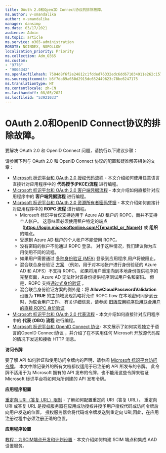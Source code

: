 ```yaml
---
title: OAuth 2.0和OpenID Connect协议的排除故障。
ms.author: v-smandalika
author: v-smandalika
manager: dansimp
ms.date: 03/17/2021
audience: Admin
ms.topic: article
ms.service: o365-administration
ROBOTS: NOINDEX, NOFOLLOW
localization_priority: Priority
ms.collection: Adm_O365
ms.custom:
- "9776"
- "9004342"
ms.openlocfilehash: 7584d8f6f2e24812c1fdded76332edc6dd671034011e262c15756567cb467c26
ms.sourcegitcommit: b5f7da89a650d2915dc652449623c78be6247175
ms.translationtype: HT
ms.contentlocale: zh-CN
ms.lasthandoff: 08/05/2021
ms.locfileid: "53921033"
---
```

# <a name="troubleshoot-oauth-20-and-openid-connect-protocols"></a>OAuth 2.0和OpenID Connect协议的排除故障。

要解决 OAuth 2.0 和 OpenID Connect 问题，请执行以下建议步骤：

请参阅下列与 OAuth 2.0 和 OpenID Connect 协议的配置和疑难解答相关的文章：

- [Microsoft 标识平台和 OAuth 2.0 授权代码流程](https://docs.microsoft.com/azure/active-directory/develop/v2-oauth2-auth-code-flow) - 本文介绍如何使用任意语言直接针对应用程序中的 **代码授予(PKCE)流程** 进行编程。
- [Microsoft 标识平台和 OAuth 2.0 客户端凭据流程](https://docs.microsoft.com/azure/active-directory/develop/v2-oauth2-client-creds-grant-flow) - 本文介绍如何直接针对应用程序中的 **客户端凭据流程** 进行编程。
- [Microsoft 标识平台和 OAuth 2.0 资源所有者密码凭据](https://docs.microsoft.com/azure/active-directory/develop/v2-oauth-ropc) - 本文介绍如何直接针对应用程序中的 **ROPC 流程** 进行编程。
    - Microsoft 标识平台仅支持适用于 Azure AD 租户的 ROPC，而并不支持个人帐户。 这意味着必须使用租户特定的端点 **（https://login.microsoftonline.com/{TenantId_or_Name})** 或 **组织** 的端点。
    - 受邀到 Azure AD 租户的个人帐户不能使用 ROPC。
    - 没有密码的帐户不能通过 ROPC 登录。 对于这种情况，我们建议你为应用使用不同的流程。
    - 如果用户需要通过 [多种身份验证 (MFA)](https://docs.microsoft.com/azure/active-directory/authentication/concept-mfa-howitworks) 登录到应用程序,用户将被阻止。
    - 混合联合身份验证 [方案](https://docs.microsoft.com/azure/active-directory/hybrid/whatis-fed) （例如，用于对本地帐户进行身份验证的 Azure AD 和 ADFS）不支持 ROPC。 如果将用户重定向到本地身份提供程序的完整页面，Azure AD 无法针对该身份提供程序测试用户名和密码。 但是，ROPC 支持[通过式身份验证](https://docs.microsoft.com/azure/active-directory/hybrid/how-to-connect-pta) 。
    - 混合联合身份验证方案的例外是：将 **AllowCloudPasswordValidation** 设置为 **TRUE** 的主领域发现策略将允许 ROPC flow 在本地密码同步到云时，为联合用户工作。 有关详细信息，请参阅 [旧版应用程序启用联合用户的直接 ROPC 身份验证](https://docs.microsoft.com/azure/active-directory/manage-apps/configure-authentication-for-federated-users-portal#enable-direct-ropc-authentication-of-federated-users-for-legacy-applications) 
- [Microsoft 标识平台和 OAuth 2.0 代表流程](https://docs.microsoft.com/azure/active-directory/develop/v2-oauth2-on-behalf-of-flow) - 本文介绍如何直接针对应用程序中的 **代表 (OBO) 流程** 进行编程。
- [Microsoft 标识平台和 OpenID Connect 协议](https://docs.microsoft.com/azure/active-directory/develop/v2-protocols-oidc)- 本文展示了如何实现独立于语言的OpenID Connect协议 ，并介绍了在不实用任何 Microsoft 开放源代码库的情况下发送和接收 HTTP 消息。

**访问令牌**

要了解 API 如何验证和使用访问令牌内的声明，请参阅 [Microsoft 标识平台访问令牌](https://docs.microsoft.com/azure/active-directory/develop/access-tokens)。 本文中除记录外的所有文档都仅适用于已注册的 API 所发布的令牌。 此令牌不适用于为 Microsoft 拥有的 API 发布的令牌，也不能用这些令牌来验证 Microsoft 标识平台将如何为所创建的 API 发布令牌。

**应用程序配置**

[重定向 URI（答复 URL）限制](https://docs.microsoft.com/azure/active-directory/develop/reply-url) - 了解如何配置重定向 URI（答复 URL）。 重定向 URI 或答复 URL 是授权服务器在应用成功授权并授予用户授权代码或访问令牌后向用户发送的位置。 授权服务器会将代码或令牌发送到重定向 URI;因此，在应用注册过程中必须注册正确的位置。

**应用程序设置**

[教程：为SCIM端点开发和计划设置](https://docs.microsoft.com/azure/active-directory/app-provisioning/use-scim-to-provision-users-and-groups) - 本文介绍如何构建 SCIM 端点和集成 AAD 设置服务。



